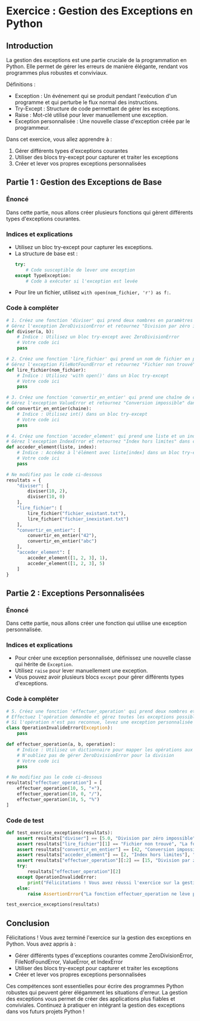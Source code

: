 # Exercice : Gestion des Exceptions en Python

## Introduction

La gestion des exceptions est une partie cruciale de la programmation en Python. Elle permet de gérer les erreurs de manière élégante, rendant vos programmes plus robustes et conviviaux.

Définitions :
- Exception : Un événement qui se produit pendant l'exécution d'un programme et qui perturbe le flux normal des instructions.
- Try-Except : Structure de code permettant de gérer les exceptions.
- Raise : Mot-clé utilisé pour lever manuellement une exception.
- Exception personnalisée : Une nouvelle classe d'exception créée par le programmeur.

Dans cet exercice, vous allez apprendre à :
1. Gérer différents types d'exceptions courantes
2. Utiliser des blocs try-except pour capturer et traiter les exceptions
3. Créer et lever vos propres exceptions personnalisées

## Partie 1 : Gestion des Exceptions de Base

### Énoncé

Dans cette partie, nous allons créer plusieurs fonctions qui gèrent différents types d'exceptions courantes.

### Indices et explications

- Utilisez un bloc try-except pour capturer les exceptions.
- La structure de base est : 
  ```python
  try:
      # Code susceptible de lever une exception
  except TypeException:
      # Code à exécuter si l'exception est levée
  ```
- Pour lire un fichier, utilisez `with open(nom_fichier, 'r') as f:`.

### Code à compléter

```python
# 1. Créez une fonction 'diviser' qui prend deux nombres en paramètres et retourne leur quotient.
# Gérez l'exception ZeroDivisionError et retournez "Division par zéro impossible" dans ce cas.
def diviser(a, b):
    # Indice : Utilisez un bloc try-except avec ZeroDivisionError
    # Votre code ici
    pass

# 2. Créez une fonction 'lire_fichier' qui prend un nom de fichier en paramètre et affiche son contenu.
# Gérez l'exception FileNotFoundError et retournez "Fichier non trouvé" dans ce cas.
def lire_fichier(nom_fichier):
    # Indice : Utilisez 'with open()' dans un bloc try-except
    # Votre code ici
    pass

# 3. Créez une fonction 'convertir_en_entier' qui prend une chaîne de caractères en paramètre et la convertit en entier.
# Gérez l'exception ValueError et retournez "Conversion impossible" dans ce cas.
def convertir_en_entier(chaine):
    # Indice : Utilisez int() dans un bloc try-except
    # Votre code ici
    pass

# 4. Créez une fonction 'acceder_element' qui prend une liste et un index en paramètres et retourne l'élément à cet index.
# Gérez l'exception IndexError et retournez "Index hors limites" dans ce cas.
def acceder_element(liste, index):
    # Indice : Accédez à l'élément avec liste[index] dans un bloc try-except
    # Votre code ici
    pass

# Ne modifiez pas le code ci-dessous
resultats = {
    "diviser": [
        diviser(10, 2),
        diviser(10, 0)
    ],
    "lire_fichier": [
        lire_fichier("fichier_existant.txt"),
        lire_fichier("fichier_inexistant.txt")
    ],
    "convertir_en_entier": [
        convertir_en_entier("42"),
        convertir_en_entier("abc")
    ],
    "acceder_element": [
        acceder_element([1, 2, 3], 1),
        acceder_element([1, 2, 3], 5)
    ]
}
```

## Partie 2 : Exceptions Personnalisées

### Énoncé

Dans cette partie, nous allons créer une fonction qui utilise une exception personnalisée.

### Indices et explications

- Pour créer une exception personnalisée, définissez une nouvelle classe qui hérite de `Exception`.
- Utilisez `raise` pour lever manuellement une exception.
- Vous pouvez avoir plusieurs blocs `except` pour gérer différents types d'exceptions.

### Code à compléter

```python
# 5. Créez une fonction 'effectuer_operation' qui prend deux nombres et une opération ('+', '-', '*', '/') en paramètres.
# Effectuez l'opération demandée et gérez toutes les exceptions possibles.
# Si l'opération n'est pas reconnue, levez une exception personnalisée OperationInvalideError.
class OperationInvalideError(Exception):
    pass

def effectuer_operation(a, b, operation):
    # Indice : Utilisez un dictionnaire pour mapper les opérations aux fonctions correspondantes
    # N'oubliez pas de gérer ZeroDivisionError pour la division
    # Votre code ici
    pass

# Ne modifiez pas le code ci-dessous
resultats["effectuer_operation"] = [
    effectuer_operation(10, 5, "+"),
    effectuer_operation(10, 0, "/"),
    effectuer_operation(10, 5, "%")
]
```

### Code de test

```python
def test_exercice_exceptions(resultats):
    assert resultats["diviser"] == [5.0, "Division par zéro impossible"], "La fonction diviser ne gère pas correctement les exceptions"
    assert resultats["lire_fichier"][1] == "Fichier non trouvé", "La fonction lire_fichier ne gère pas correctement l'exception FileNotFoundError"
    assert resultats["convertir_en_entier"] == [42, "Conversion impossible"], "La fonction convertir_en_entier ne gère pas correctement les exceptions"
    assert resultats["acceder_element"] == [2, "Index hors limites"], "La fonction acceder_element ne gère pas correctement les exceptions"
    assert resultats["effectuer_operation"][:2] == [15, "Division par zéro impossible"], "La fonction effectuer_operation ne gère pas correctement les exceptions de base"
    try:
        resultats["effectuer_operation"][2]
    except OperationInvalideError:
        print("Félicitations ! Vous avez réussi l'exercice sur la gestion des exceptions.")
    else:
        raise AssertionError("La fonction effectuer_operation ne lève pas correctement l'exception OperationInvalideError")

test_exercice_exceptions(resultats)
```

## Conclusion

Félicitations ! Vous avez terminé l'exercice sur la gestion des exceptions en Python. Vous avez appris à :
- Gérer différents types d'exceptions courantes comme ZeroDivisionError, FileNotFoundError, ValueError, et IndexError
- Utiliser des blocs try-except pour capturer et traiter les exceptions
- Créer et lever vos propres exceptions personnalisées

Ces compétences sont essentielles pour écrire des programmes Python robustes qui peuvent gérer élégamment les situations d'erreur. La gestion des exceptions vous permet de créer des applications plus fiables et conviviales. Continuez à pratiquer en intégrant la gestion des exceptions dans vos futurs projets Python !